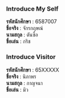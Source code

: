 ### Introduce My Self
**รหัสนักศึกษา**  : 6587007<br>
**ชื่อจริง** : จักรกฤษณ์<br>
**นามสกุล** : ตันซื่อ<br>
**ชื่อเล่น** : กริช<br>

### Introduce Visitor
**รหัสนักศึกษา**  : 65XXXXX<br>
**ชื่อจริง** : นิภาพร<br>
**นามสกุล** : กาญจนา<br>
**ชื่อเล่น** : มิว<br>